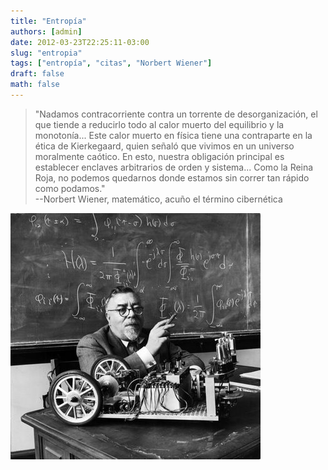 ```yaml
---
title: "Entropía"
authors: [admin]
date: 2012-03-23T22:25:11-03:00
slug: "entropia"
tags: ["entropía", "citas", "Norbert Wiener"]
draft: false
math: false
---
```


> "Nadamos contracorriente contra un torrente de desorganización, el
> que tiende a reducirlo todo al calor muerto del equilibrio y la
> monotonía\... Este calor muerto en física tiene una contraparte en la
> ética de Kierkegaard, quien señaló que vivimos en un universo
> moralmente caótico. En esto, nuestra obligación principal es
> establecer enclaves arbitrarios de orden y sistema\... Como la Reina
> Roja, no podemos quedarnos donde estamos sin correr tan rápido como
> podamos."\
> --Norbert Wiener, matemático, acuño el término cibernética

![](norbertWiener.jpg)
